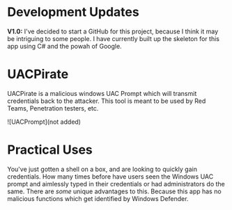 # Development Updates
**V1.0:** I've decided to start a GitHub for this project, because I think it may be intriguing to some people. I have currently built up the skeleton for this app using C# and the powah of Google. 


# UACPirate
UACPirate is a malicious windows UAC Prompt which will transmit credentials back to the attacker. This tool is meant to be used by Red Teams, Penetration testers, etc. 

![UACPrompt](not added)

# Practical Uses
You've just gotten a shell on a box, and are looking to quickly gain credentials. How many times before have users seen the Windows UAC prompt and aimlessly typed in their credentials or had administrators do the same.
There are *some* unique advantages to this. Because this app has no malicious functions which get identified by Windows Defender. 
